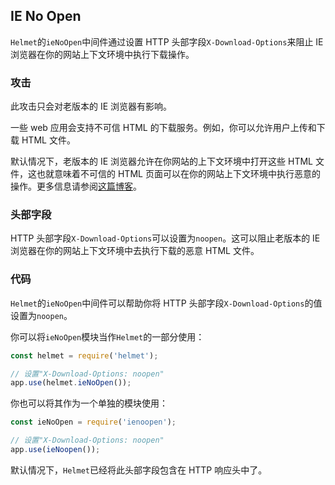 ## IE No Open

`Helmet`的`ieNoOpen`中间件通过设置 HTTP 头部字段`X-Download-Options`来阻止 IE 浏览器在你的网站上下文环境中执行下载操作。

### 攻击

此攻击只会对老版本的 IE 浏览器有影响。

一些 web 应用会支持不可信 HTML 的下载服务。例如，你可以允许用户上传和下载 HTML 文件。

默认情况下，老版本的 IE 浏览器允许在你网站的上下文环境中打开这些 HTML 文件，这也就意味着不可信的 HTML 页面可以在你的网站上下文环境中执行恶意的操作。更多信息请参阅[这篇博客](https://blogs.msdn.microsoft.com/ie/2008/07/02/ie8-security-part-v-comprehensive-protection/)。

### 头部字段

HTTP 头部字段`X-Download-Options`可以设置为`noopen`。这可以阻止老版本的 IE 浏览器在你的网站上下文环境中去执行下载的恶意 HTML 文件。

### 代码

`Helmet`的`ieNoOpen`中间件可以帮助你将 HTTP 头部字段`X-Download-Options`的值设置为`noopen`。

你可以将`ieNoOpen`模块当作`Helmet`的一部分使用：

```javascript
const helmet = require('helmet');

// 设置"X-Download-Options: noopen"
app.use(helmet.ieNoOpen());
```

你也可以将其作为一个单独的模块使用：

```javascript
const ieNoOpen = require('ienoopen');

// 设置"X-Download-Options: noopen"
app.use(ieNoopen());
```

默认情况下，`Helmet`已经将此头部字段包含在 HTTP 响应头中了。
